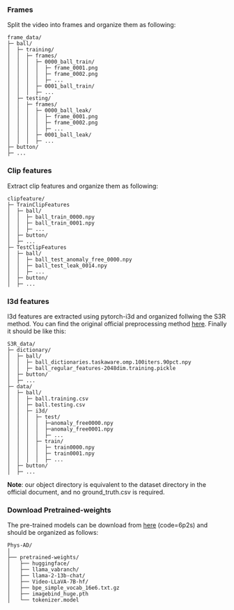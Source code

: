 
### Frames
Split the video into frames and organize them as following:
```
frame_data/
├─ ball/
│  ├─ training/
│  │  ├─ frames/
│  │  │  ├─ 0000_ball_train/
│  │  │  │  ├─ frame_0001.png
│  │  │  │  ├─ frame_0002.png
│  │  │  │  ├─ ...
│  │  │  ├─ 0001_ball_train/
│  │  │  ├─ ...
│  ├─ testing/
│  │  ├─ frames/
│  │  │  ├─ 0000_ball_leak/
│  │  │  │  ├─ frame_0001.png
│  │  │  │  ├─ frame_0002.png
│  │  │  │  ├─ ...
│  │  │  ├─ 0001_ball_leak/
│  │  │  ├─ ...
├─ button/
├─ ...
```

### Clip features
Extract clip features and organize them as following:
```
clipfeature/
├─ TrainClipFeatures
│  ├─ ball/
│  │  ├─ ball_train_0000.npy
│  │  ├─ ball_train_0001.npy
│  │  ├─ ...
│  ├─ button/
│  ├─ ...
├─ TestClipFeatures
│  ├─ ball/
│  │  ├─ ball_test_anomaly_free_0000.npy
│  │  ├─ ball_test_leak_0014.npy
│  │  ├─ ...
│  ├─ button/
│  ├─ ...
```
### I3d features
I3d features are extracted using pytorch-i3d and organized follwing the S3R method. You can find the original official preprocessing method [here](https://github.com/louisYen/S3R). Finally it should be like this:
```
S3R_data/
├─ dictionary/
│  ├─ ball/
│  │  ├─ ball_dictionaries.taskaware.omp.100iters.90pct.npy
│  │  ├─ ball_regular_features-2048dim.training.pickle
│  ├─ button/
│  ├─ ...
├─ data/
│  ├─ ball/
│  │  ├─ ball.training.csv
│  │  ├─ ball.testing.csv
│  │  ├─ i3d/
│  │  │  ├─ test/
│  │  │  │  ├─anomaly_free0000.npy
│  │  │  │  ├─anomaly_free0001.npy
│  │  │  │  ├─ ...
│  │  │  ├─ train/
│  │  │  │  ├─ train0000.npy
│  │  │  │  ├─ train0001.npy
│  │  │  │  ├─ ...
│  ├─ button/
│  ├─ ...
```
**Note**: our object directory is equivalent to the dataset directory in the official document, and no ground_truth.csv is required.

### Download Pretrained-weights

The pre-trained models can be download from [here](https://pan.baidu.com/s/1Oo_SWM0H7AV4Ep7SLKBHPg) (code=6p2s) and should be organized as follows:
```
Phys-AD/
│
├── pretrained-weights/
│   ├── huggingface/
│   ├── llama_vabranch/
│   ├── llama-2-13b-chat/
│   ├── Video-LLaVA-7B-hf/
│   ├── bpe_simple_vocab_16e6.txt.gz
│   ├── imagebind_huge.pth
│   └── tokenizer.model
```
